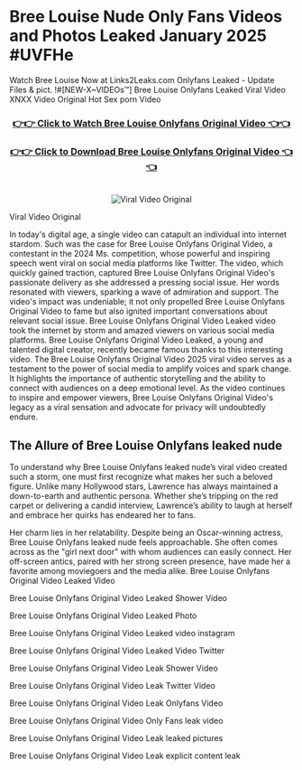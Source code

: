# Bree Louise Nude Only Fans Videos and Photos Leaked January 2025 #UVFHe

Watch Bree Louise Now at Links2Leaks.com Onlyfans Leaked - Update Files & pict. !#[NEW-X~VIDEOs™] Bree Louise Onlyfans Leaked Viral Video XNXX Video Original Hot Sex porn Video
<br>
<div align="center">
<h3><a href="https://links2leaks.com/breelouise" rel="nofollow">👉👉 Click to Watch Bree Louise Onlyfans Original Video 👈👈</a></h3>
<h3><a href="https://links2leaks.com/breelouise" rel="nofollow">👉👉 Click to Download Bree Louise Onlyfans Original Video 👈👈</a></h3>
<br>
<a href="https://links2leaks.com/breelouise" rel="nofollow"><img src="https://i.ibb.co/Gkj2r4b/banner.png" alt="Viral Video Original" style="max-width: 100%; display: inline-block;" data-target="animated-image.originalImage"></a>
</div>

Viral Video Original

In today's digital age, a single video can catapult an individual into internet stardom. Such was the case for Bree Louise Onlyfans Original Video, a contestant in the 2024 Ms. competition, whose powerful and inspiring speech went viral on social media platforms like Twitter.
The video, which quickly gained traction, captured Bree Louise Onlyfans Original Video's passionate delivery as she addressed a pressing social issue. Her words resonated with viewers, sparking a wave of admiration and support. The video's impact was undeniable; it not only propelled Bree Louise Onlyfans Original Video to fame but also ignited important conversations about relevant social issue.
Bree Louise Onlyfans Original Video Leaked video took the internet by storm and amazed viewers on various social media platforms. Bree Louise Onlyfans Original Video Leaked, a young and talented digital creator, recently became famous thanks to this interesting video.
The Bree Louise Onlyfans Original Video 2025 viral video serves as a testament to the power of social media to amplify voices and spark change. It highlights the importance of authentic storytelling and the ability to connect with audiences on a deep emotional level. As the video continues to inspire and empower viewers, Bree Louise Onlyfans Original Video's legacy as a viral sensation and advocate for privacy will undoubtedly endure.

<h2>The Allure of Bree Louise Onlyfans leaked nude</h2>


To understand why Bree Louise Onlyfans leaked nude’s viral video created such a storm, one must first recognize what makes her such a beloved figure. Unlike many Hollywood stars, Lawrence has always maintained a down-to-earth and authentic persona. Whether she’s tripping on the red carpet or delivering a candid interview, Lawrence’s ability to laugh at herself and embrace her quirks has endeared her to fans.

Her charm lies in her relatability. Despite being an Oscar-winning actress, Bree Louise Onlyfans leaked nude feels approachable. She often comes across as the "girl next door" with whom audiences can easily connect. Her off-screen antics, paired with her strong screen presence, have made her a favorite among moviegoers and the media alike.
Bree Louise Onlyfans Original Video Leaked Video

Bree Louise Onlyfans Original Video Leaked Shower Video

Bree Louise Onlyfans Original Video Leaked Photo

Bree Louise Onlyfans Original Video Leaked video instagram

Bree Louise Onlyfans Original Video Leaked Video Twitter

Bree Louise Onlyfans Original Video Leak Shower Video

Bree Louise Onlyfans Original Video Leak Twitter Video

Bree Louise Onlyfans Original Video Leak Onlyfans Video

Bree Louise Onlyfans Original Video Only Fans leak video

Bree Louise Onlyfans Original Video Leak leaked pictures

Bree Louise Onlyfans Original Video Leak explicit content leak